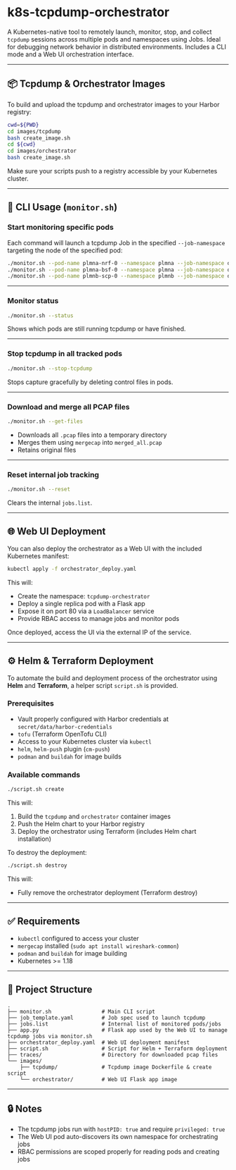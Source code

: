 
# k8s-tcpdump-orchestrator

A Kubernetes-native tool to remotely launch, monitor, stop, and collect `tcpdump` sessions across multiple pods and namespaces using Jobs. Ideal for debugging network behavior in distributed environments. Includes a CLI mode and a Web UI orchestration interface.

---

## 📦 Tcpdump & Orchestrator Images

To build and upload the tcpdump and orchestrator images to your Harbor registry:

```bash
cwd=${PWD}
cd images/tcpdump
bash create_image.sh
cd ${cwd}
cd images/orchestrator
bash create_image.sh
```

Make sure your scripts push to a registry accessible by your Kubernetes cluster.

---

## 🚀 CLI Usage (`monitor.sh`)

### Start monitoring specific pods

Each command will launch a tcpdump Job in the specified `--job-namespace` targeting the node of the specified pod:

```bash
./monitor.sh --pod-name plmna-nrf-0 --namespace plmna --job-namespace default
./monitor.sh --pod-name plmna-bsf-0 --namespace plmna --job-namespace default
./monitor.sh --pod-name plmnb-scp-0 --namespace plmnb --job-namespace default
```

---

### Monitor status

```bash
./monitor.sh --status
```

Shows which pods are still running tcpdump or have finished.

---

### Stop tcpdump in all tracked pods

```bash
./monitor.sh --stop-tcpdump
```

Stops capture gracefully by deleting control files in pods.

---

### Download and merge all PCAP files

```bash
./monitor.sh --get-files
```

- Downloads all `.pcap` files into a temporary directory
- Merges them using `mergecap` into `merged_all.pcap`
- Retains original files

---

### Reset internal job tracking

```bash
./monitor.sh --reset
```

Clears the internal `jobs.list`.

---

## 🌐 Web UI Deployment

You can also deploy the orchestrator as a Web UI with the included Kubernetes manifest:

```bash
kubectl apply -f orchestrator_deploy.yaml
```

This will:
- Create the namespace: `tcpdump-orchestrator`
- Deploy a single replica pod with a Flask app
- Expose it on port 80 via a `LoadBalancer` service
- Provide RBAC access to manage jobs and monitor pods

Once deployed, access the UI via the external IP of the service.

---

## ⚙️ Helm & Terraform Deployment

To automate the build and deployment process of the orchestrator using **Helm** and **Terraform**, a helper script `script.sh` is provided.

### Prerequisites

- Vault properly configured with Harbor credentials at `secret/data/harbor-credentials`
- `tofu` (Terraform OpenTofu CLI)
- Access to your Kubernetes cluster via `kubectl`
- `helm`, `helm-push` plugin (`cm-push`)
- `podman` and `buildah` for image builds

### Available commands

```bash
./script.sh create
```

This will:
1. Build the `tcpdump` and `orchestrator` container images
2. Push the Helm chart to your Harbor registry
3. Deploy the orchestrator using Terraform (includes Helm chart installation)

To destroy the deployment:

```bash
./script.sh destroy
```

This will:
- Fully remove the orchestrator deployment (Terraform destroy)

---

## ✅ Requirements

- `kubectl` configured to access your cluster
- `mergecap` installed (`sudo apt install wireshark-common`)
- `podman` and `buildah` for image building
- Kubernetes >= 1.18

---

## 📁 Project Structure

```
.
├── monitor.sh                # Main CLI script
├── job_template.yaml         # Job spec used to launch tcpdump
├── jobs.list                 # Internal list of monitored pods/jobs
├── app.py                    # Flask app used by the Web UI to manage tcpdump jobs via monitor.sh
├── orchestrator_deploy.yaml  # Web UI deployment manifest
├── script.sh                 # Script for Helm + Terraform deployment
├── traces/                   # Directory for downloaded pcap files
└── images/
    ├── tcpdump/              # Tcpdump image Dockerfile & create script
    └── orchestrator/         # Web UI Flask app image
```

---

## 🔒 Notes

- The tcpdump jobs run with `hostPID: true` and require `privileged: true`
- The Web UI pod auto-discovers its own namespace for orchestrating jobs
- RBAC permissions are scoped properly for reading pods and creating jobs

